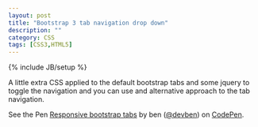 ```yaml
---
layout: post
title: "Bootstrap 3 tab navigation drop down"
description: ""
category: CSS
tags: [CSS3,HTML5]
---
```

{% include JB/setup %}

A little extra CSS applied to the default bootstrap tabs and some jquery to toggle the navigation and you can use and alternative approach to the tab navigation.

<p data-height="320" data-theme-id="0" data-slug-hash="EaLdeJ" data-default-tab="result" data-user="devben" class='codepen'>See the Pen <a href='http://codepen.io/devben/pen/EaLdeJ/'>Responsive bootstrap tabs</a> by ben (<a href='http://codepen.io/devben'>@devben</a>) on <a href='http://codepen.io'>CodePen</a>.</p>
<script async src="//assets.codepen.io/assets/embed/ei.js"></script>